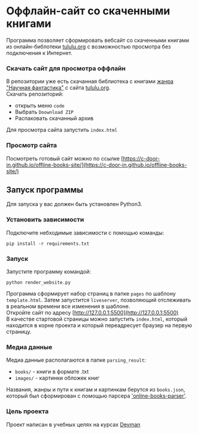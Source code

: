 # Оффлайн-сайт со скаченными книгами
  Программа позволяет сформировать вебсайт со скаченными книгами 
  из онлайн-библотеки [tululu.org](https://tululu.org) 
  с возможностью просмотра без подключения к Интернет.

### Скачать сайт для просмотра оффлайн
  В репозитории уже есть скачанная библиотека с книгами [жанра "Научная фантастика"](https://tululu.org/l55/) 
  с сайта [tululu.org](https://tululu.org/).  
  Скачать репозиторий: 
  - открыть меню `code`
  - Выбрать `Doownload ZIP`
  - Распаковать скачанный архив

  Для просмотра сайта запустить `index.html`

### Просмотр сайта
  Посмотреть готовый сайт можно по ссылке 
  [https://c-door-in.github.io/offline-books-site/](https://c-door-in.github.io/offline-books-site/)

## Запуск программы
  Для запуска у вас должен быть установлен Python3.

  ### Установить зависимости
  Подключите небходимые зависимости с помощью команды:
  ```
  pip install -r requirements.txt
  ```
  ### Запуск
  Запустите программу командой:
  ```
  python render_website.py
  ```
  Программа сформирует набор страниц в папке `pages` по шаблону `template.html`.
  Затем запустится `liveserver`, позволяющий отслеживать в реальном времени
  все изменения в шаблоне.  
  Откройте сайт по адресу [http://127.0.0.1:5500](http://127.0.0.1:5500)  
  В качестве стартовой страницы можно запустить `index.html`, который находится в корне проекта 
  и который переадресует браузер на первую страницу.

  ### Медиа данные
  Медиа данные располагаются в папке `parsing_result`:
  - `books/` - книги в формате .txt
  - `images/` - картинки обложек книг

  Названия, жанры и пути к книгам и картинкам берутся из `books.json`, который был сформирован 
  с помощью парсера ['online-books-parser'](https://github.com/c-Door-in/online-books-parser).

### Цель проекта
  Проект написан в учебных целях на курсах [Devman](https://dvmn.org/)
 